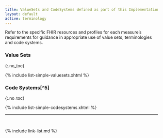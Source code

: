 ```yaml
---
title: ValueSets and CodeSystems defined as part of this Implementation Guide
layout: default
active: terminology
---
```


Refer to the specific FHIR resources and profiles for each measure’s requirements for guidance in appropriate use of value sets, terminologies and code systems.

### Value Sets
{:.no_toc}

{% include list-simple-valuesets.xhtml %}

### Code Systems[^5]
{:.no_toc}

{% include list-simple-codesystems.xhtml %}

---

<br />

{% include link-list.md %}

